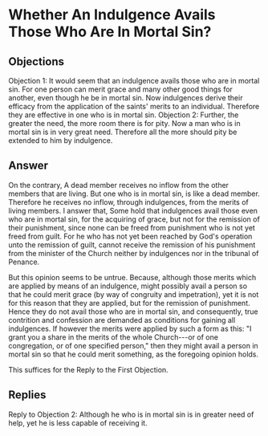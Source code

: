 # Whether An Indulgence Avails Those Who Are In Mortal Sin?
## Objections
Objection 1: It would seem that an indulgence avails those who are in mortal sin. For one person can merit grace and many other good things for another, even though he be in mortal sin. Now indulgences derive their efficacy from the application of the saints' merits to an individual. Therefore they are effective in one who is in mortal sin.
Objection 2: Further, the greater the need, the more room there is for pity. Now a man who is in mortal sin is in very great need. Therefore all the more should pity be extended to him by indulgence.
## Answer
On the contrary, A dead member receives no inflow from the other members that are living. But one who is in mortal sin, is like a dead member. Therefore he receives no inflow, through indulgences, from the merits of living members.
I answer that, Some hold that indulgences avail those even who are in mortal sin, for the acquiring of grace, but not for the remission of their punishment, since none can be freed from punishment who is not yet freed from guilt. For he who has not yet been reached by God's operation unto the remission of guilt, cannot receive the remission of his punishment from the minister of the Church neither by indulgences nor in the tribunal of Penance.

But this opinion seems to be untrue. Because, although those merits which are applied by means of an indulgence, might possibly avail a person so that he could merit grace (by way of congruity and impetration), yet it is not for this reason that they are applied, but for the remission of punishment. Hence they do not avail those who are in mortal sin, and consequently, true contrition and confession are demanded as conditions for gaining all indulgences. If however the merits were applied by such a form as this: "I grant you a share in the merits of the whole Church---or of one congregation, or of one specified person," then they might avail a person in mortal sin so that he could merit something, as the foregoing opinion holds.

This suffices for the Reply to the First Objection.
## Replies
Reply to Objection 2: Although he who is in mortal sin is in greater need of help, yet he is less capable of receiving it.